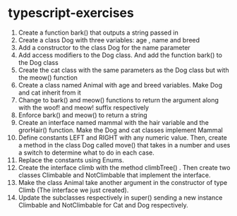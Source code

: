 # typescript-exercises
1. Create a function bark() that outputs a string passed in 
2. Create a class Dog with three variables: age , name and breed 
3. Add a constructor to the class Dog for the name parameter 
4. Add access modifiers to the Dog class. And add the function bark() to the Dog class 
5. Create the cat class with the same parameters as the Dog class but with the meow() function 
6. Create a class named Animal with age and breed variables. Make Dog and cat inherit from it 
7. Change to bark() and meow() functions to return the argument along with the woof! and meow! suffix respectively 
8. Enforce bark() and meow() to return a string 
9. Create an interface named mammal with the hair variable and the grorHair() function. Make the Dog and cat classes implement Mammal 
10. Define constants LEFT and RIGHT with any numeric value. Then, create a method in the class Dog called move() that takes in a number and uses a switch to determine what to do in each case. 
11. Replace the constants using Enums.
12. Create the interface climb with the method climbTree() . Then create two classes Climbable and NotClimbable that implement the interface. 
13. Make the class Animal take another argument in the constructor of type Climb (The interface we just created). 
14. Update the subclasses respectively in super() sending a new instance Climbable and NotClimbable for Cat and Dog respectively. 
